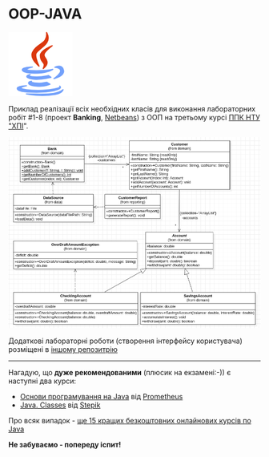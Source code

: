 # OOP-JAVA

![](java-icon.png)


Приклад реалізації всіх необхідних класів для виконання лабораторних робіт #1-8 (проект **Banking**, [Netbeans](https://netbeans.org/)) з ООП на третьому курсі [ППК НТУ "ХПІ](http://polytechnic.poltava.ua)".

![Class Diagram](https://github.com/liketaurus/OOP-JAVA/blob/master/MyBank.png)

Додаткові лабораторні роботи (створення інтерфейсу користувача) розміщені в [іншому репозитрію](https://github.com/liketaurus/TUI-Labs)

---
Нагадую, що **дуже рекомендованими** (плюсик на екзамені:-)) є наступні два курси:
- [Основи програмування на Java](https://courses.prometheus.org.ua/courses/EPAM/JAVA101/2016_T2/about) від [Prometheus](https://prometheus.org.ua/)
- [Java. Classes](https://stepik.org/course/6864) від [Stepik](https://stepik.org/)

Про всяк випадок - [ще 15 кращих безкоштовних онлайнових курсів по Java](https://qubit-labs.com/free-resources-learn-java-programming-online/)

**Не забуваємо - попереду іспит!**
